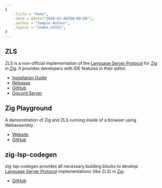 ```yaml
---
{
    .title = "Home",
    .date = @date("2020-07-06T00:00:00"),
    .author = "Sample Author",
    .layout = "index.shtml",
}  
---
```


## ZLS

ZLS is a non-official implementation of the [Language Server Protocol](https://microsoft.github.io/language-server-protocol/) for [Zig](https://ziglang.org/) in [Zig](https://ziglang.org/). It provides developers with IDE features in their editor.

- [Installation Guide](zls/install/index.html)
- [Releases](zls/releases/)
- [GitHub](https://github.com/zigtools/zls)
- [Discord Server](https://discord.gg/5m5U3qpUhk)

## Zig Playground

A demonstration of Zig and ZLS running inside of a browser using Webassembly.

- [Website](https://playground.zigtools.org/)
- [GitHub](https://github.com/zigtools/playground)

## zig-lsp-codegen

zig-lsp-codegen provides all necessary building blocks to develop [Language Server Protocol](https://microsoft.github.io/language-server-protocol/) implementations (like ZLS) in [Zig](https://ziglang.org/).

<!-- https://github.com/kristoff-it/ziggy     Soon™  -->
<!-- https://github.com/kristoff-it/superhtml Soon™  -->

- [GitHub](https://github.com/zigtools/zig-lsp-codegen)

<!--
SECRET MESSAGE
- do not refer to ZLS as **the** language server or LSP
- prefer saying "ZLS" over "Zig language server"

This is to avoid implying that ZLS is the official LSP for Zig.
-->
